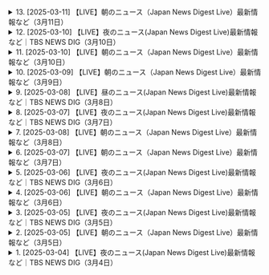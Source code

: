 <details>
<summary>13. [2025-03-11] 【LIVE】朝のニュース（Japan News Digest Live）最新情報など（3月11日）</summary><br>

<a href="https://www.youtube.com/watch?v=nBK4qe6cO7M" target="_blank">
    <img src="https://img.youtube.com/vi/nBK4qe6cO7M/maxresdefault.jpg" 
        alt="[Youtube]" width="200">
</a>

# 【LIVE】朝のニュース（Japan News Digest Live）最新情報など（3月11日）

### 中文文章要點整理

#### 第一部分：輕州吸引年輕人的原因
1. **生活成本低**  
   - 一個月的生活費用約為15萬円，僅為上海時期的四分之一。

2. **創作環境自由**  
   - 提供ゆっくりと作品を作り上げる機會。
   - 藝術家和創作者可以通過網絡銷售作品，實現經濟自給。

3. **逃避都市壓力**  
   - 拋開工作和結婚壓力，追求自己喜歡的生活方式。

4. **歷史與文化魅力**  
   - 軽州有超過1000年的歷史，曾經是中國的文藝重鎮。

#### 第二部分：政府對年輕人生活的態度
1. **警戒漂流年輕人增加**  
   - 政府擔心年輕人不婚、不育、不定職，導致少子化問題。

2. **批評非傳統生活方式**  
   - 將不婚、不育等生活方式視為「消極」和「無氣力」，認為這些年輕人未對國家做出貢獻。

3. **政策支持傳統家庭價值觀**  
   - 推行支援就業和結婚的政策，試圖解決年輕人的問題。

#### 第三部分：輕州現象的社會影響
1. **新興文化現象**  
   - 「輕漂族」成為社會熱議話題，代表追求自由生活的年輕人。

2. **政府與年輕人的價值觀衝突**  
   - 政府希望年輕人遵循傳統道路（就業、結婚、生育），而年輕人則堅持自主選擇生活方式。

3. **未來趨勢**  
   - 預期有更多年輕人追求自由生活，展現個人價值，而非traditional societal expectations.

---

### 總結
輕州成為中國年輕人逃避都市壓力、追求自由生活的象徵。雖然政府對此持批評態度，但年輕人依然選擇按照自己的方式生活，反映了社會價值觀的多元化和年輕一代對個人主體性的追求。
</details>

<details>
<summary>12. [2025-03-10] 【LIVE】夜のニュース(Japan News Digest Live)最新情報など｜TBS NEWS DIG（3月10日）</summary><br>

<a href="https://www.youtube.com/watch?v=HR8b8UKs9MM" target="_blank">
    <img src="https://img.youtube.com/vi/HR8b8UKs9MM/maxresdefault.jpg" 
        alt="[Youtube]" width="200">
</a>

# 【LIVE】夜のニュース(Japan News Digest Live)最新情報など｜TBS NEWS DIG（3月10日）

### 精要整理

#### 1. 經濟與民生議題

##### a. 米價問題
- **背景**：外食產業及冰業因庫存需求增加，在市場上大量採購米，導致供應緊張。
- **影響**：
  - 大型連鎖餐飲企業（如松屋）表示米源不足，價格未達預期。
  - 預計短期內價格波動將持續，未來可能趨於穩定。

##### b. 年金改革
- **內容**：
  - 法案涉及厚生年金受給者年金額調整及企業負擔增加。
  - 政府考慮先送議案以應對參議院選舉影響。
- **爭議**：
  - 參與政黨內部意見分歧，部分派系擔憂選舉負面影響。
  - 野黨質疑政府拖延決策。

#### 2. 政治改革議題

##### a. 企業及團體獻金問題
- **討論焦點**：
  - 立憲民主黨主張禁止企業獻金，以避免政治資金來源不公。
  - 自民黨提議提高公開透明度，而非全面禁令。
- **現狀**：
  - 各方立場差異顯著，難以達成共識。
  - 維新黨和國民民主黨持中間立場，可能影響最終政策方向。

##### b. 醫療制度爭議
- **焦點**：
  - 工學療養費制度的費用分擔問題引發野黨攻擊。
  - 石總理在8月宣布暫緩減額增負擔方案。
- **政治壓力**：
  - 可能面臨選舉因素導致政策反覆，影響政府公信力。

#### 3. 總理與政府運作

##### a. 政策執行問題
- **工學療養費制度**：
  - 石總理因參議院選舉結果而暫緩決策。
  - 受野黨追責，可能引發更多政治爭議。

##### b. 年金改革法案處理
- **延遲風險**：
  - 再次推遲年金改革議案可能導致政府信譽受損。
  - 展現執政能力不足的批評。

#### 4. 政治動態與派閥問題

##### a. 自民黨內部矛盾
- **背景**：
  - 派閥資金問題再次成爲政治焦點。
  - 特別委員會討論企業及團體獻金處理方案。
- **影響**：
  - 各派系立場分化，特別是自民黨和立憲民主黨間的對立加劇。
  - 小型政黨如維新黨、國民民主黨的態度將成爲關鍵。

##### b. 政府決策壓力
- **年金改革與醫療制度**：
  - 決策延遲引發外界質疑政府的決心和能力。
  - 可能導致石總理的政策執行面臨更大挑戰。
</details>

<details>
<summary>11. [2025-03-10] 【LIVE】朝のニュース（Japan News Digest Live）最新情報など（3月10日）</summary><br>

<a href="https://www.youtube.com/watch?v=m0WRfGt30Ug" target="_blank">
    <img src="https://img.youtube.com/vi/m0WRfGt30Ug/maxresdefault.jpg" 
        alt="[Youtube]" width="200">
</a>

# 【LIVE】朝のニュース（Japan News Digest Live）最新情報など（3月10日）

### 小節一：北海道三陸沖後發地震注意情報
- **概要**：
  - 北海道三陸沖にて、巨大地震が発生する可能性が高まっている。
  - 地震規模はモーメントマグニチュード7.0以上。
- **防災対応**：
  - 避難場所や避難経路の確認。
  - 家具の固定化と非常備蓄の再確認。
  - 津波被害予測：北海道から福島県にかけて、最大10m以上の津波が到達する可能性がある。
- **課題**：
  - 認知度不足：調査結果では、約4.1%しか知らない人がいる狀況。

### 小節二：農作物被害
- **事例**：
  - 茨城県誠市にて、収穫前のニが大量に盜まれる事件が発生。
    - 金額：約1萬5000円相當。
    - 噂日：昨日午前9時半頃。
- **影響**：
  - 犯罪の可能性が高いと判斷され、警察が捜査中。

### 小節三：川津桜祭り
- **概要**：
  - 靜岡県川津町にて、川津桜祭りが開催。
  - 見頃時期：例年2月だが、昨年の暑さや天候の影響で開花遅れ。
    - 延長日數：9日間。
- **イベント內容**：
  - 來園者は桜の下に設置されたこたつを使用し、花見を楽しむ。
- **殘念期間**：
  - 殘り約1週間での鑑賞が可能。

### 小節四：東日本大震災の前ぶれ
- **事例**：
  - 東日本大震災前に、北海道三陸沖にてモーメントマグニチュード7.3の地震発生。
- **防災情報の重要性**：
  - 北海道三陸沖後発地震注意情報が2年以上前に運用開始。
  - 前震災としての認識不足が指摘されている。
</details>

<details>
<summary>10. [2025-03-09] 【LIVE】朝のニュース（Japan News Digest Live）最新情報など（3月9日）</summary><br>

<a href="https://www.youtube.com/watch?v=5jh1xUBmVoE" target="_blank">
    <img src="https://img.youtube.com/vi/5jh1xUBmVoE/maxresdefault.jpg" 
        alt="[Youtube]" width="200">
</a>

# 【LIVE】朝のニュース（Japan News Digest Live）最新情報など（3月9日）

### 國內政治・経済
#### 政府政策及相關動態
- **年金改革法案**：自民黨幹部が國會提出の時期について協議中。黨內での先送り要求が強く、結論は未出。
- **新年度予算案**：與黨が最終決定に向けて検討中。

#### 地方政治
- **長崎県佐世保市**：古省町⾧が公共工事の入札で嫌疑を抱かれ、逮捕された。最低制限価格の漏洩により特定業者に落札させた疑いがある。
- **茨城県**：農家の収穫前のニンジン約160km（11萬2千円相當）が盜まれる竊盜事件発生。警察が捜査中。

### 社會
#### 交通・インフラ
- **東北新幹線**：jr東日本が連結部分のトラブルにより、4月14日まで運転を取りやめ一部運休となる見込み。直通運転は平常通り続く。
- **JR東日本**：車両連結部分の故障発生に伴い、新幹線の運行調整行われる。

#### 教育
- **公明黨**：斎藤代表が學制改正について「國民の聲を聞き改めたことは良かった」と評価。今後の予算案最終決定に向けて検討続く。

### 経済・産業
#### 公共事業
- **超低層建築物條例違反**：茨城県にて収穫前のニンジン竊盜事件発生。警察が捜査中。

### 文化
#### 地方自治體
- **神村町**：公共工事入札での嫌疑を抱えた古省町⾧逮捕。最低制限価格漏洩問題。

### 技術・科學
#### 交通技術
- **東北新幹線**：連結部分故障により運転停止、影響続く。

#### 農業被害
- **茨城県**：収穫前のニンジン盜難事件。警察が捜査中。

### 法律
#### 行政犯罪
- **最低制限価格漏洩罪**：長崎県佐世保市の古省町⾧逮捕。公共工事入札で特定業者に落札させた嫌疑。
- **竊盜罪**：茨城県にて収穫前のニンジン盜難事件発生。

### 環境
#### 農業被害
- **茨城県**：収穫前のニンジン盜難事件。警察が捜査中。

---

以上が今回のニュースの要約です。
</details>

<details>
<summary>9. [2025-03-08] 【LIVE】昼のニュース(Japan News Digest Live)最新情報など｜TBS NEWS DIG（3月8日）</summary><br>

<a href="https://www.youtube.com/watch?v=RbBHo3Hs_8Q" target="_blank">
    <img src="https://img.youtube.com/vi/RbBHo3Hs_8Q/maxresdefault.jpg" 
        alt="[Youtube]" width="200">
</a>

# 【LIVE】昼のニュース(Japan News Digest Live)最新情報など｜TBS NEWS DIG（3月8日）

### 國際時事重點整理

#### 1. 美俄關係與戰事動態
- **美國呼籲停火**：美國政府通過外交途徑和社交媒體平臺，呼籲俄羅斯停止在烏克蘭的軍事行動，並強調戰爭不應無限制地持續。
- **制裁與反制措施**：美國宣布將對俄羅斯實施進一步經濟制裁，包括能源和金融領域。同時，美國警告稱若俄方不改變立場，將進一步升級制裁手段。

#### 2. 中美關係與全人代會議
- **中國政府立場堅定**：在全人代會議上，中國外交部長明確表示，中美關係的健康發展需要雙方共同努力，美國的壓力不會影響中國的穩定發展。
- **民衆觀點分歧**：北京市民對中美關係的看法各異。部分市民認爲中國應強硬回應美國的挑戰，而另一些人則希望兩國關係能夠和平發展。

#### 3. 加美貿易爭端
- **加徵關稅措施**：美國決定向加拿大輸美的乳製品和木材徵收25%的額外關稅，並威脅擴大徵稅範圍。
- **雙邊影響評估**：此舉措可能引發加方報復性關稅，加劇兩國貿易摩擦。同時，美國國內部分行業已開始感受到價格上漲的壓力。

#### 4. 美國對華政策與教育合作
- **教育領域制裁**：美國教育部宣布削減對哥倫比亞大學的資助，因其未能有效保護猶太學生不受反-Semitic行爲的影響。
- **國際關係影響**：此舉被視爲特朗普政府在教育領域的最新對華強硬舉措，可能影響兩國文化交流與學術合作。

#### 5. 全球局勢與地區安全
- **東歐緊張局勢加劇**：美俄在東歐的博弈持續升級，美國加強軍事存在，俄方則通過軍演和外交手段予以回應。
- **中東和平進程受阻**：由於以色列與巴勒斯坦衝突升級，國際社會呼籲各方保持克制，避免地區戰火蔓延。

#### 6. 中國內政與社會發展
- **經濟目標明確**：全人代會議重申了經濟增長和社會穩定的雙重要求，強調通過改革開放推動高質量發展。
- **民生問題關注**：政府工作報告中提到將加大對教育、醫療和養老等民生領域的投入，提升民衆生活質量。

#### 7. 國際組織與合作
- **多邊主義倡導**：中國在全人代會議上重申支持多邊貿易體系，反對單邊主義和保護主義，呼籲國際社會加強合作，共同應對全球性挑戰。
- **氣候變化承諾**：中國政府表示將繼續履行《巴黎協定》義務，推動綠色低碳發展，爲全球氣候治理貢獻中國智慧。

#### 8. 科技與網絡安全
- **科技競爭加劇**：美國加大對中國的科技制裁力度，限制高端技術出口。同時，中美在5G、人工智能等領域的競爭態勢持續緊張。
- **網絡空間治理**：中國政府強調將加強網絡空間國際合作，推動構建和平、安全、開放、合作的網絡空間命運共同體。

#### 9. 區域熱點與地緣政治
- **南海局勢穩定**：中國重申對南海諸島的主權立場，同時表示願意通過對話協商與周邊國家共同維護地區和平與穩定。
- **印太戰略調整**：美國繼續推進「印太戰略」，加強與日本、澳大利亞等盟友的合作，試圖在該地區構建平衡力量。

#### 10. 人道主義援助與國際責任
- **烏克蘭人道危機**：國際社會呼籲對俄羅斯實施更多制裁，並向烏克蘭提供 humanitarian aid，同時避免局勢進一步惡化。
- **全球糧食安全**：隨着戰爭影響加劇，國際糧價持續上漲，引發對全球糧食安全的擔憂。中國承諾將積極參與國際合作，穩定全球糧食市場。

---

### 結語
當前國際形勢複雜多變，各國在維護自身利益的同時，需兼顧全球責任與合作精神。中國在全人代會議上展現了負責任大國的形象，強調了和平發展的重要性，並呼籲國際社會共同努力，推動構建人類命運共同體。
</details>

<details>
<summary>8. [2025-03-07] 【LIVE】夜のニュース(Japan News Digest Live)最新情報など｜TBS NEWS DIG（3月7日）</summary><br>

<a href="https://www.youtube.com/watch?v=wK2a73u3JS4" target="_blank">
    <img src="https://img.youtube.com/vi/wK2a73u3JS4/maxresdefault.jpg" 
        alt="[Youtube]" width="200">
</a>

# 【LIVE】夜のニュース(Japan News Digest Live)最新情報など｜TBS NEWS DIG（3月7日）

### 政治與外交
#### 日美安保條約討論
- **美國立場**：特朗普大統領再次強調日本沒有義務防禦美國本土。
- **日本回應**：日本政府重申對日美安保條約的承諾，並表示信任美國的能力。

### 經濟與社會
#### 女性健康問題的經濟影響
- **經濟損失**：PMS和更年期症狀導致的經濟損失估計爲3.4萬億日元。
- **政策建議**：擬議法案旨在推動職場對女性健康的支援，減少因健康問題導致的離職率。

### 科技與創新
#### 健康管理應用的發展
- **應用場景**：通過應用程序實時共享健康數據，幫助家庭成員更好地理解彼此的身體和心理狀態。
- **社會影響**：減少夫妻間的誤解和衝突，促進更和諧的家庭關係。

### 教育與意識提升
#### 職場性別平等研討會
- **活動內容**：舉辦關於女性健康的講座和展示會，提供健康用品供參與者體驗。
- **目標人羣**：不僅針對女性，還包括男性上司和同事，以提高整體職場健康意識。

### 總結
- **家庭與職場健康的重要性**：通過科技手段和政策支持，改善女性健康狀況，提升工作效率，促進社會經濟發展。
</details>

<details>
<summary>7. [2025-03-08] 【LIVE】朝のニュース（Japan News Digest Live）最新情報など（3月8日）</summary><br>

<a href="https://www.youtube.com/watch?v=P-f4q7dsb6Y" target="_blank">
    <img src="https://img.youtube.com/vi/P-f4q7dsb6Y/maxresdefault.jpg" 
        alt="[Youtube]" width="200">
</a>

# 【LIVE】朝のニュース（Japan News Digest Live）最新情報など（3月8日）

### 1. 社會事件與事故
- **行人遇見郵件箱**  
  - 遭遇郵件箱後，行人選擇將垃圾郵件投進郵件箱。
- **警察官員的最後訓示**
  - 警視庁的一位資深警員在退休前，向同僚們分享了他在調查「地下鐵毒氣事件」（如麻原彰晃氣功教團事件）中的經驗與教訓，強調事實的重要性，並對未能完全消除邪教集團表示遺憾。
- **日本警察工資調整**
  - 初任警官的起薪將於2026年春季提升至30萬日元（大學生畢業後的起薪）。

### 2. 經濟與產業
- **郵政事業結構重整**
  - 雖然日本郵政表示會在12月底停止國內信件送達服務，但此消息未被官方證實。  
  - 郵件遞送量大幅下降，導致Postal service考慮裁減職員並專注於包裹運輸。
- **丹麥郵政的未來**
  - Denmarks Postal Service（Post Nord）宣佈將於今年12月底停止國內信件投遞服務，原因是信件數目劇烈下降。  
  - 約1,500名職員可能面臨裁減。

### 3. 科技與運輸
- **箱根新式空中纜車**
  - 日本首架開放式高空纜車「Gondola」將於本月10日啟用，提供從東原大站到大風谷站的往返服務，全程需時15分鐘。
  - 索道設計無側窗，乘客可全方位欣賞箱根風光、聞鳥語、嗅山嵐。

### 4. 教育與就業
- **日本警察採用考試變革**
  - 警視廳將引入民間企業常見的適性測驗（SPI），以吸引更多應徵者。  
  - 受聘試人數近年下降，警視廳希望藉此減少考生負擔。

### 5. 文化與旅遊
- **北歐郵政服務退**
  - 雖然丹麥郵政(Post Nord)決定停止信件遞送服務，但此消息未被官方證實。  
  - 大約1,500個郵筒將於今年6月起陸續拆除。
- **箱根空中纜車試營運**
  - 日本首架開放式高空纜車「Gondola」將於本月10日啟用，乘客可從中欣賞富士山全景。  
  - 搭乘者需年滿12歲，懷孕婦女及緊急狀態下人士禁止搭乘。

### 6. 法律與秩序
- **日本警察工資提升**
  - 警視廳將於2026年春季起提高警員的工資，初任警官的起薪將提升至30萬日元。  
  - 此舉旨在吸引更多的年輕人加入警察隊伍。

### 7. 環境與エネルギー
- **郵政事業結構重整**
  - 日本郵政(Postal Service)因信件遞送量大幅下降，決定停止國內信件投遞服務並專注於包裹運輸。  
  - 將裁減約1,500名職員。

### 8. 教育與就業
- **日本警察採用考試變革**
  - 警視廳將引入民間企業常見的適性測驗（SPI），以吸引更多應徵者。  
  - 受聘試人數近年下降，警視廳希望藉此減少考生負擔。

### 9. 文化與旅遊
- **北歐郵政服務退**
  - 雖然丹麥郵政(Post Nord)決定停止信件遞送服務，但此消息未被官方證實。  
  - 大約1,500個郵筒將於今年6月起陸續拆除。
- **箱根新式空中纜車**
  - 日本首架開放式高空纜車「Gondola」將於本月10日啟用，乘客可從中欣賞富士山全景。  
  - 搭乘者需年滿12歲，懷孕婦女及緊急狀態下人士禁止搭乘。

### 10. 其他
- **日本警察工資提升**
  - 警視廳將於2026年春季起提高警員的工資，初任警官的起薪將提升至30萬日元。  
  - 此舉旨在吸引更多的年輕人加入警察隊伍。

---

以上分類整理猺狳希望對您有所幫助！
</details>

<details>
<summary>6. [2025-03-07] 【LIVE】朝のニュース（Japan News Digest Live）最新情報など（3月7日）</summary><br>

<a href="https://www.youtube.com/watch?v=lQ8voZRIbPM" target="_blank">
    <img src="https://img.youtube.com/vi/lQ8voZRIbPM/maxresdefault.jpg" 
        alt="[Youtube]" width="200">
</a>

# 【LIVE】朝のニュース（Japan News Digest Live）最新情報など（3月7日）

### 小節歸納整理

#### 1. 美國政府對烏克蘭難民的安置計劃
- **背景**：拜登政府宣布將接納10萬烏克蘭難民。
- **主要內容**：
  - 提供臨時庇護和合法居留身份。
  - 安排臨時住所、就業服務和其他援助。
- **執行細節**：
  - 需要各州和地方政府的合作。
  - 開展社區宣傳以消除對移民的偏見。

#### 2. 中國飲食店倒產情況
- **現狀**：
  - 去年倒産的飲食店超過300萬家，創歷史新高。
- **原因分析**：
  - 消費者節約意識增強，追求高性價比。
  - 新冠疫情導致勞動力市場緊張，許多人轉行至外賣行業。
  - 食品成本上升和租金壓力。
- **影響**：
  - 就業問題加劇，尤其是年輕人失業率升高。
  - 消費疲軟進一步拖累經濟。

#### 3. 日本食品安全新規
- **主要內容**：
  - 強化食品添加劑使用標準。
  - 加強農藥殘留和重金屬檢測。
  - 推動供應鏈TRACEABILITY，確保食安信息公開。
- **實施措施**：
  - 提高違反企業的處罰力度。
  - 增加消費者教育和食安意識宣導。

#### 4. 法國司法改革
- **主要內容**：
  - 減少法隯案件積壓，提升辦理效率。
  - 推動數字化 judicial 系統，方便公眾使用。
- **措施**：
  - 增加法院工作人員。
  - 強化法律援助服務。
  - 提高司法透明度和公信力。

#### 5. 中國飲食店倒產情況
- **現狀**：
  - 去年倒産的飲食店超過300萬家，創歷史新高。
- **原因分析**：
  - 消費者節約意識增強，追求高性價比。
  - 新冠疫情導致勞動力市場緊張，許多人轉行至外賣行業。
  - 食品成本上升和租金壓力。
- **影響**：
  - 就業問題加劇，尤其是年輕人失業率升高。
  - 消費疲軟進一步拖累經濟。

#### 6. 日本食品安全新規
- **主要內容**：
  - 強化食品添加物使用標準。
  - 加強農藥殘留和重金屬檢測。
  - 推動供應鏈TRACEABILITY，確保食安信息公開。
- **實施措施**：
  - 提高違反企業的處罰力度。
  - 增加消費者教育和食安意識宣導。

#### 7. 法國司法改革
- **主要內容**：
  - 減少法隯案件積壓，提升辦理效率。
  - 推動數字化 judicial 系統，方便公眾使用。
- **措施**：
  - 增加法院工作人員。
  - 強化法律援助服務。
  - 提高司法透明度和公信力。

#### 8. 日本食品安全新規
- **主要內容**：
  - 強化食品添加物使用標準。
  - 加強農藥殘留和重金屬檢測。
  - 推動供應鏈TRACEABILITY，確保食安信息公開。
- **實施措施**：
  - 提高違反企業的處罰力度。
  - 增加消費者教育和食安意識宣導。

#### 9. 法國司法改革
- **主要內容**：
  - 減少法隯案件積壓，提升辦理效率。
  - 推動數字化 judicial 系統，方便公眾使用。
- **措施**：
  - 增加法院工作人員。
  - 強化法律援助服務。
  - 提高司法透明度和公信力。

#### 10. 中國飲食店倒產情況
- **現狀**：
  - 去年倒産的飲食店超過300萬家，創歷史新高。
- **原因分析**：
  - 消費者節約意識增強，追求高性價比。
  - 新冠疫情導致勞動力市場緊張，許多人轉行至外賣行業。
  - 食品成本上升和租金壓力。
- **影響**：
  - 就業問題加劇，尤其是年輕人失業率升高。
  - 消費疲軟進一步拖累經濟。
</details>

<details>
<summary>5. [2025-03-06] 【LIVE】夜のニュース(Japan News Digest Live)最新情報など｜TBS NEWS DIG（3月6日）</summary><br>

<a href="https://www.youtube.com/watch?v=10qIoa2eKUk" target="_blank">
    <img src="https://img.youtube.com/vi/10qIoa2eKUk/maxresdefault.jpg" 
        alt="[Youtube]" width="200">
</a>

# 【LIVE】夜のニュース(Japan News Digest Live)最新情報など｜TBS NEWS DIG（3月6日）

### 經濟與消費市場

1. **中國飲食店倒閉潮**  
   - 過去一年內，約300萬家飲食店倒閉，為過去六年來的最高峯。
   - 倒閉原因包括經營成本上升、高級店價格過高等因素。
   - 消費者節儉意識增強，導致高價位餐廳生意蕭條。

2. **消費市場挑戰**  
   - 受新冠影響，勞動力市場結構改變，大量失業者流入餐飲業，引發供應過剩。
   - 政府及學者呼籲重視消費對經濟復甦的重要性，並建議餐廳需降低價格以吸引消費者。

### 法律案件

1. **無冤案重啟**  
   - 1986年福井市女子中學生被殺案，歷經39年後終於迎來最新判決。
   - 受刑人前川homme一貫 주장 무죄를 주장하며 kháng소 중。
   - 檢察未提出新證據，法院認定其無罪成立。

### 文化與品牌動態

1. **英國品牌重返日本**  
   - 全球知名バッグ 브랜드 캐スキッド슨（Karen Millen）睽違五年後再次登陸東京。
   - 開幕當天吸引大量消費者，店內銷售情況熱烈。
   - 今回復出主打日本市場，推出多款限定商品，展現對本地消費者的重視。

2. **英國品牌過去撤退原因**  
   - 2015年因英國國內銷量下滑，決定暫時退出日本市場。
   - 本次復出旨在搶佔受新冠影響後的零售市場空缺，重拾在日本的人氣。
</details>

<details>
<summary>4. [2025-03-06] 【LIVE】朝のニュース（Japan News Digest Live）最新情報など（3月6日）</summary><br>

<a href="https://www.youtube.com/watch?v=g6aTlsYl_v8" target="_blank">
    <img src="https://img.youtube.com/vi/g6aTlsYl_v8/maxresdefault.jpg" 
        alt="[Youtube]" width="200">
</a>

# 【LIVE】朝のニュース（Japan News Digest Live）最新情報など（3月6日）

### 1. 全球貿易與經濟趨勢
   - **美國**：  
     * 經濟政策受託卡icl政權影響，貿易情勢不明。
     * 消費市場活況受限，企業投資信心下降。
   - **中國**：  
     * 全人代提出今年經濟成長率目標為5%前後。  
     * 面臨外部貿易不景氣，內部房地產泡沫化問題待解。  

### 2. 氣候變遷與環境
   - **日本近海**：  
     * 平均海面水溫創歷史新高，達1.44°C，為1908年有統計以來最高。  
     * 主要原因是暖空氣影響及黑潮北上。  
     * 長期來看，水溫上升趨勢與溫室效應有關。

### 3. 社會問題
   - **日本生活保護申請**：  
     * 2023年申請數創新高，達25萬5千餘件。  
     * 增加原因包括單身世帯增加及物價上漲。  

### 4. 中國不動產市場
   - **問題與挑戰**：  
     * 不動產市場低迷，影響GDP約3成。  
     * 大量未售出的樓盤成為閒置資產，對環境造成負面影響。  
   - **政策與未來方向**：  
     * 全人代會議強調不動產市場的復甦是今年經濟成長的重要關鍵。  
     * 可能會提供更多支援給較為健全的企業以助於市場重整。

### 5. 氣候數據
   - **全球暖化指標**：  
     * 日本近海水溫上升速度約每世紀1.33°C，反映地球暖化的影響。  

---

以上整理涵蓋了主要國家的經濟與社會問題，以及氣候變遷的重要數據，提供客觀且清晰的重點概況。
</details>

<details>
<summary>3. [2025-03-05] 【LIVE】夜のニュース(Japan News Digest Live)最新情報など｜TBS NEWS DIG（3月5日）</summary><br>

<a href="https://www.youtube.com/watch?v=X_opDsEvgVY" target="_blank">
    <img src="https://img.youtube.com/vi/X_opDsEvgVY/maxresdefault.jpg" 
        alt="[Youtube]" width="200">
</a>

# 【LIVE】夜のニュース(Japan News Digest Live)最新情報など｜TBS NEWS DIG（3月5日）

### 中國全國人大會議開幕，經濟目標與挑戰並存

#### 經濟成長率目標
- **2023年GDP增長目標**：5%左右。
- **主要動力**：消費刺激計劃。
- **外部環境影響**：全球貿易不確定性增加，尤其是受中美貿易關係和特朗普通政府政策的影響。

#### 不動產市場問題
- **市場低迷**：
  - 不動產投資增速放緩。
  - 房地產價格下滑，導致資金鏈壓力增大。
- **空屋現象**：
  - 空置房屋數量達30億平方米，遠超需求。
  - 部分住宅區荒廢，影響地區環境。
- **政策調整**：
  - 加強對開發企業的金融監管。
  - 推動市場資源向優質企業集中。

#### 水問題研究
- **天皇陛下參與**：
  - 出席國際水事會議，聽取全球水管理經驗。
  - 強調水資源保護的重要性。
- **國際合作**：
  - 支持聯合國水德市の活動。
  - 推動相關國家的技術合作和資金支持。

### 其他重要新聞

#### 日本託兒所事件
- **嫌疑人身份**：三浦俊文，為涉事保育園負責人。
- **犯罪行為**：
  - 向兒童飲用水筒注入尿液，導致無法使用。
  - 警方證實其承認相關罪名。

#### 美國貿易政策影響
- **特朗普通政府政策**：
  - 加徵關稅和限制 trade measures 影響全球供應鏈。
  - 對多國引起貿易不平衡和產業結構調整壓力。

### 總結

- **中國經濟挑戰**：面對外部不確定性和內部結構調整，需在消費和投資之間找到平衡。
- **全球貿易形勢**：美國的貿易政策將繼續影響 worldwide 經濟格局。
- **社會事件關注**：日本託兒所事件暴露管理漏洞，需加強監管和法律懲戒。
</details>

<details>
<summary>2. [2025-03-05] 【LIVE】朝のニュース（Japan News Digest Live）最新情報など（3月5日）</summary><br>

<a href="https://www.youtube.com/watch?v=6aMEhKKPDVk" target="_blank">
    <img src="https://img.youtube.com/vi/6aMEhKKPDVk/maxresdefault.jpg" 
        alt="[Youtube]" width="200">
</a>

# 【LIVE】朝のニュース（Japan News Digest Live）最新情報など（3月5日）

### 主要事件/ニュース
1. **ユニクロの初任給引き上げ**
   - 新卒初任休を33萬円に引き上げ。
   - 人材への投資強化と年齢不問の人材採用方針発表。

2. **メルカリが攜帯電話事業參入**
   - 新サービス「メルカリ モバイル」開始。
   - ギガの売り買い機能を日本初導入。

3. **米の値上がり対応**
   - 21萬Tの政府備蓄米の放出決定。
   - 追加放出の可能性も検討中。

### 政策
1. **攜帯料金競爭**
   - 楽天モバイル參入により割安プラン拡散。
   - NTTドコモとメルカリが価格競爭に異なった戦略を採用。

2. **人材育成と給與改善**
   - ファーストリテイリングが初任給引き上げと多様な採用拡大。
   - 年齢不問の抜擢方針発表。

### 行動や決定
1. **メルカリの戦略的進出**
   - 攜帯電話事業參入に伴う新サービス「メルカリ モバイル」ローンチ。
   - QR決済関連サービス（メルカード、メルPay）の利用者拡大を目指す決定。

2. **江藤大臣の政策発表**
   - 米備蓄放出決定と追加放出可能性検討。
   - 流通改善狀況をモニターし柔軟な対応策を準備中。
</details>

<details>
<summary>1. [2025-03-04] 【LIVE】夜のニュース(Japan News Digest Live)最新情報など｜TBS NEWS DIG（3月4日）</summary><br>

<a href="https://www.youtube.com/watch?v=w7uitSebBAA" target="_blank">
    <img src="https://img.youtube.com/vi/w7uitSebBAA/maxresdefault.jpg" 
        alt="[Youtube]" width="200">
</a>

# 【LIVE】夜のニュース(Japan News Digest Live)最新情報など｜TBS NEWS DIG（3月4日）

## 一、社會事件概述

### 1.1 案件背景
- **案件性質**：涉及企業責任與消費者權益。
- **主要人物/公司**：
  - 遭受損失的社長
  - 中介公司 M&ADX 社
  - 第三方服務提供者 A 士

### 1.2 案件經過
- **事件起因**：M&ADX 社將有問題的企業 A 士介紹給多家公司，導致這些公司在交易後出現嚴重財產損失。
- **具體問題**：
  - 預金在交易後的短時間內被大量提取。
  - 多家公司因此陷入財務危機甚至倒閉。

## 二、責任分析與爭議焦點

### 2.1 中介公司的責任
- **問題點**：
  - M&ADX 社未對 A 士的背景進行充分調查。
  - 在了解到 A 士存在問題後，仍繼續將其介紹給其他公司。
- **爭議焦點**：
  - 是否存在故意隱瞞信息的行爲？
  - 是否在交易前後缺乏必要的風險提示？

### 2.2 消費者權益保護
- **問題點**：
  - 受害公司在交易後面臨巨額損失，卻難以通過法律途徑獲得有效賠償。
  - 中介公司的服務存在明顯漏洞，未能履行應有的審核與保障義務。

## 三、法律與經濟影響

### 3.1 法律層面
- **相關法律問題**：
  - 是否構成欺詐行爲？
  - 中介公司是否需承擔連帶責任？
- **潛在影響**：
  - 可能引發更多類似訴訟，促使行業加強對中介服務的監管。

### 3.2 經濟層面
- **直接損失**：
  - 多家公司因交易問題導致財務受損。
  - M&ADX 社面臨高達 3000 萬円的損害賠償訴訟。
- **間接影響**：
  - 可能削弱市場對中介服務的信任，影響行業整體發展。

## 四、啓示與建議

### 4.1 對企業的建議
- **加強內部審核機制**：嚴格篩選合作夥伴和中介服務機構。
- **完善風險控制體系**：在交易前進行更全面的盡職調查。

### 4.2 對消費者的建議
- **提高警惕意識**：對中介服務保持審慎態度，必要時尋求專業法律諮詢。
- **保存交易證據**：以便在發生爭議時能夠提供有力支持。

### 4.3 對行業的建議
- **建立行業標準**：制定統一的中介服務質量規範和責任追究機制。
- **加強行業自律**：推動形成公平、透明的市場環境，保護消費者權益。
</details>

